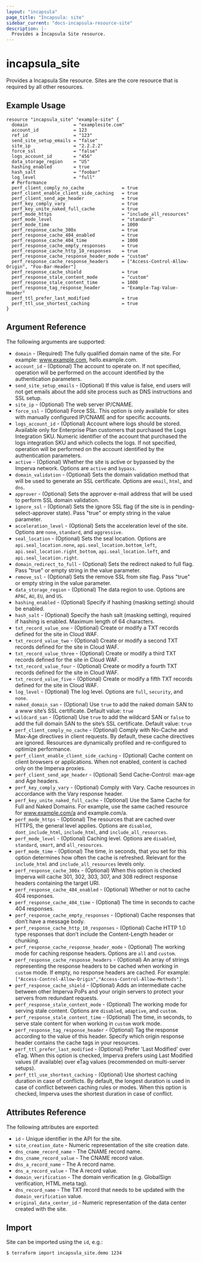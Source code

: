 ```yaml
---
layout: "incapsula"
page_title: "Incapsula: site"
sidebar_current: "docs-incapsula-resource-site"
description: |-
  Provides a Incapsula Site resource.
---
```


# incapsula_site

Provides a Incapsula Site resource. 
Sites are the core resource that is required by all other resources.

## Example Usage

```hcl
resource "incapsula_site" "example-site" {
  domain                 = "examplesite.com"
  account_id             = 123
  ref_id                 = "123"
  send_site_setup_emails = "false"
  site_ip                = "2.2.2.2"
  force_ssl              = "false"
  logs_account_id        = "456"
  data_storage_region    = "US"
  hashing_enabled        = true
  hash_salt              = "foobar"
  log_level              = "full"
  # Performance
  perf_client_comply_no_cache              = true
  perf_client_enable_client_side_caching   = true
  perf_client_send_age_header              = true
  perf_key_comply_vary                     = true
  perf_key_unite_naked_full_cache          = true
  perf_mode_https                          = "include_all_resources"
  perf_mode_level                          = "standard"
  perf_mode_time                           = 1000
  perf_response_cache_300x                 = true
  perf_response_cache_404_enabled          = true
  perf_response_cache_404_time             = 1000
  perf_response_cache_empty_responses      = true
  perf_response_cache_http_10_responses    = true
  perf_response_cache_response_header_mode = "custom"
  perf_response_cache_response_headers     = ["Access-Control-Allow-Origin", "Foo-Bar-Header"]
  perf_response_cache_shield               = true
  perf_response_stale_content_mode         = "custom"
  perf_response_stale_content_time         = 1000
  perf_response_tag_response_header        = "Example-Tag-Value-Header"
  perf_ttl_prefer_last_modified            = true
  perf_ttl_use_shortest_caching            = true
}
```

## Argument Reference

The following arguments are supported:

* `domain` - (Required) The fully qualified domain name of the site. For example: www.example.com, hello.example.com.
* `account_id` - (Optional) The account to operate on. If not specified, operation will be performed on the account identified by the authentication parameters.
* `send_site_setup_emails` - (Optional) If this value is false, end users will not get emails about the add site process such as DNS instructions and SSL setup.
* `site_ip` - (Optional) The web server IP/CNAME.
* `force_ssl` - (Optional) Force SSL. This option is only available for sites with manually configured IP/CNAME and for specific accounts.
* `logs_account_id` - (Optional) Account where logs should be stored. Available only for Enterprise Plan customers that purchased the Logs Integration SKU. Numeric identifier of the account that purchased the logs integration SKU and which collects the logs. If not specified, operation will be performed on the account identified by the authentication parameters.
* `active` - (Optional) Whether the site is active or bypassed by the Imperva network. Options are `active` and `bypass`.
* `domain_validation` - (Optional) Sets the domain validation method that will be used to generate an SSL certificate. Options are `email`, `html`, and `dns`.
* `approver` - (Optional) Sets the approver e-mail address that will be used to perform SSL domain validation.
* `ignore_ssl` - (Optional) Sets the ignore SSL flag (if the site is in pending-select-approver state). Pass "true" or empty string in the value parameter.
* `acceleration_level` - (Optional) Sets the acceleration level of the site. Options are `none`, `standard`, and `aggressive`.
* `seal_location` - (Optional) Sets the seal location. Options are `api.seal_location.none`, `api.seal_location.bottom_left`, `api.seal_location.right_bottom`, `api.seal_location.left`, and `api.seal_location.right`.
* `domain_redirect_to_full` - (Optional) Sets the redirect naked to full flag. Pass "true" or empty string in the value parameter.
* `remove_ssl` - (Optional) Sets the remove SSL from site flag. Pass "true" or empty string in the value parameter.
* `data_storage_region` - (Optional) The data region to use. Options are `APAC`, `AU`, `EU`, and `US`.
* `hashing_enabled` - (Optional) Specify if hashing (masking setting) should be enabled.
* `hash_salt` - (Optional) Specify the hash salt (masking setting), required if hashing is enabled. Maximum length of 64 characters.
* `txt_record_value_one` - (Optional) Create or modify a TXT records defined for the site in Cloud WAF.
* `txt_record_value_two` - (Optional) Create or modify a second TXT records defined for the site in Cloud WAF.
* `txt_record_value_three` - (Optional) Create or modify a third TXT records defined for the site in Cloud WAF.
* `txt_record_value_four` - (Optional) Create or modify a fourth TXT records defined for the site in Cloud WAF.
* `txt_record_value_five` - (Optional) Create or modify a fifth TXT records defined for the site in Cloud WAF.
* `log_level` - (Optional) The log level. Options are `full`, `security`, and `none`.
* `naked_domain_san` - (Optional) Use `true` to add the naked domain SAN to a www site’s SSL certificate. Default value: `true`
* `wildcard_san` - (Optional) Use `true` to add the wildcard SAN or `false` to add the full domain SAN to the site’s SSL certificate. Default value: `true`
* `perf_client_comply_no_cache` - (Optional) Comply with No-Cache and Max-Age directives in client requests. By default, these cache directives are ignored. Resources are dynamically profiled and re-configured to optimize performance.
* `perf_client_enable_client_side_caching` - (Optional) Cache content on client browsers or applications. When not enabled, content is cached only on the Imperva proxies.
* `perf_client_send_age_header` - (Optional) Send Cache-Control: max-age and Age headers.
* `perf_key_comply_vary` - (Optional) Comply with Vary. Cache resources in accordance with the Vary response header.
* `perf_key_unite_naked_full_cache` - (Optional) Use the Same Cache for Full and Naked Domains. For example, use the same cached resource for www.example.com/a and example.com/a.
* `perf_mode_https` - (Optional) The resources that are cached over HTTPS, the general level applies. Options are `disabled`, `dont_include_html`, `include_html`, and `include_all_resources`.
* `perf_mode_level` - (Optional) Caching level. Options are `disabled`, `standard`, `smart`, and `all_resources`.
* `perf_mode_time` - (Optional) The time, in seconds, that you set for this option determines how often the cache is refreshed. Relevant for the `include_html` and `include_all_resources` levels only.
* `perf_response_cache_300x` - (Optional) When this option is checked Imperva will cache 301, 302, 303, 307, and 308 redirect response headers containing the target URI.
* `perf_response_cache_404_enabled` - (Optional) Whether or not to cache 404 responses.
* `perf_response_cache_404_time` - (Optional) The time in seconds to cache 404 responses.
* `perf_response_cache_empty_responses` - (Optional) Cache responses that don’t have a message body.
* `perf_response_cache_http_10_responses` - (Optional) Cache HTTP 1.0 type responses that don’t include the Content-Length header or chunking.
* `perf_response_cache_response_header_mode` - (Optional) The working mode for caching response headers. Options are `all` and `custom`.
* `perf_response_cache_response_headers` - (Optional) An array of strings representing the response headers to be cached when working in `custom` mode. If empty, no response headers are cached.
For example: `["Access-Control-Allow-Origin","Access-Control-Allow-Methods"]`.
* `perf_response_cache_shield` - (Optional) Adds an intermediate cache between other Imperva PoPs and your origin servers to protect your servers from redundant requests.
* `perf_response_stale_content_mode` - (Optional) The working mode for serving stale content. Options are `disabled`, `adaptive`, and `custom`.
* `perf_response_stale_content_time` - (Optional) The time, in seconds, to serve stale content for when working in `custom` work mode.
* `perf_response_tag_response_header` - (Optional) Tag the response according to the value of this header. Specify which origin response header contains the cache tags in your resources.
* `perf_ttl_prefer_last_modified` - (Optional) Prefer 'Last Modified' over eTag. When this option is checked, Imperva prefers using Last Modified values (if available) over eTag values (recommended on multi-server setups).
* `perf_ttl_use_shortest_caching` - (Optional) Use shortest caching duration in case of conflicts. By default, the longest duration is used in case of conflict between caching rules or modes. When this option is checked, Imperva uses the shortest duration in case of conflict.

## Attributes Reference

The following attributes are exported:

* `id` - Unique identifier in the API for the site.
* `site_creation_date` - Numeric representation of the site creation date.
* `dns_cname_record_name` - The CNAME record name.
* `dns_cname_record_value` - The CNAME record value.
* `dns_a_record_name` - The A record name.
* `dns_a_record_value` - The A record value.
* `domain_verification` - The domain verification (e.g. GlobalSign verification, HTML meta tag).
* `dns_record_name` - The TXT record that needs to be updated with the `domain_verification` value.
* `original_data_center_id` - Numeric representation of the data center created with the site.

## Import

Site can be imported using the `id`, e.g.:

```
$ terraform import incapsula_site.demo 1234
```
